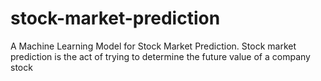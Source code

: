 # stock-market-prediction
A Machine Learning Model for Stock Market Prediction. Stock market prediction is the act of trying to determine the future value of a company stock
